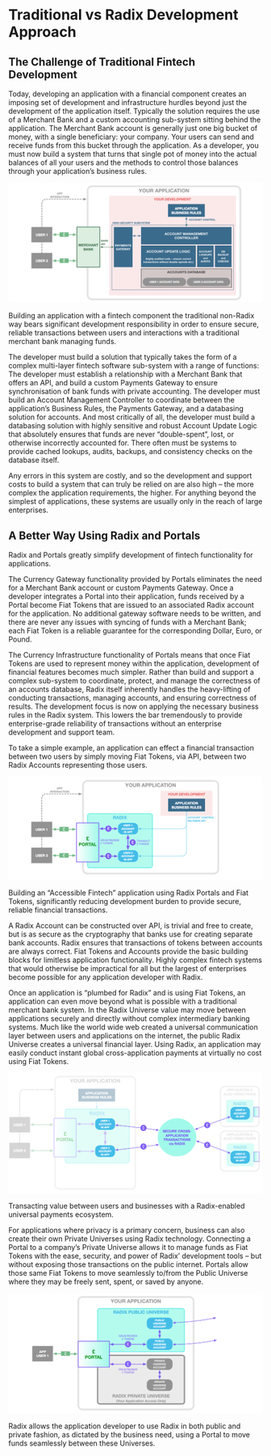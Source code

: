 # Traditional vs Radix Development Approach

## **The Challenge of Traditional Fintech Development**

Today, developing an application with a financial component creates an imposing set of development and infrastructure hurdles beyond just the development of the application itself. Typically the solution requires the use of a Merchant Bank and a custom accounting sub-system sitting behind the application. The Merchant Bank account is generally just one big bucket of money, with a single beneficiary: your company. Your users can send and receive funds from this bucket through the application. As a developer, you must now build a system that turns that single pot of money into the actual balances of all your users and the methods to control those balances through your application’s business rules.

![](../../../.gitbook/assets/screen-shot-2019-04-01-at-10.28.48-am.png)

Building an application with a fintech component the traditional non-Radix way bears significant development responsibility in order to ensure secure, reliable transactions between users and interactions with a traditional merchant bank managing funds.

The developer must build a solution that typically takes the form of a complex multi-layer fintech software sub-system with a range of functions: The developer must establish a relationship with a Merchant Bank that offers an API, and build a custom Payments Gateway to ensure synchronisation of bank funds with private accounting. The developer must build an Account Management Controller to coordinate between the application’s Business Rules, the Payments Gateway, and a databasing solution for accounts. And most critically of all, the developer must build a databasing solution with highly sensitive and robust Account Update Logic that absolutely ensures that funds are never “double-spent”, lost, or otherwise incorrectly accounted for. There often must be systems to provide cached lookups, audits, backups, and consistency checks on the database itself.

Any errors in this system are costly, and so the development and support costs to build a system that can truly be relied on are also high – the more complex the application requirements, the higher. For anything beyond the simplest of applications, these systems are usually only in the reach of large enterprises.

## **A Better Way Using Radix and Portals**

Radix and Portals greatly simplify development of fintech functionality for applications.

The Currency Gateway functionality provided by Portals eliminates the need for a Merchant Bank account or custom Payments Gateway. Once a developer integrates a Portal into their application, funds received by a Portal become Fiat Tokens that are issued to an associated Radix account for the application. No additional gateway software needs to be written, and there are never any issues with syncing of funds with a Merchant Bank; each Fiat Token is a reliable guarantee for the corresponding Dollar, Euro, or Pound.

The Currency Infrastructure functionality of Portals means that once Fiat Tokens are used to represent money within the application, development of financial features becomes much simpler. Rather than build and support a complex sub-system to coordinate, protect, and manage the correctness of an accounts database, Radix itself inherently handles the heavy-lifting of conducting transactions, managing accounts, and ensuring correctness of results. The development focus is now on applying the necessary business rules in the Radix system. This lowers the bar tremendously to provide enterprise-grade reliability of transactions without an enterprise development and support team.

To take a simple example, an application can effect a financial transaction between two users by simply moving Fiat Tokens, via API, between two Radix Accounts representing those users.

![](../../../.gitbook/assets/screen-shot-2019-04-01-at-10.30.05-am.png)

Building an “Accessible Fintech” application using Radix Portals and Fiat Tokens, significantly reducing development burden to provide secure, reliable financial transactions.

A Radix Account can be constructed over API, is trivial and free to create, but is as secure as the cryptography that banks use for creating separate bank accounts. Radix ensures that transactions of tokens between accounts are always correct. Fiat Tokens and Accounts provide the basic building blocks for limitless application functionality. Highly complex fintech systems that would otherwise be impractical for all but the largest of enterprises become possible for any application developer with Radix.

Once an application is “plumbed for Radix” and is using Fiat Tokens, an application can even move beyond what is possible with a traditional merchant bank system. In the Radix Universe value may move between applications securely and directly without complex intermediary banking systems. Much like the world wide web created a universal communication layer between users and applications on the internet, the public Radix Universe creates a universal financial layer. Using Radix, an application may easily conduct instant global cross-application payments at virtually no cost using Fiat Tokens.

![](../../../.gitbook/assets/screen-shot-2019-04-01-at-10.30.38-am.png)

Transacting value between users and businesses with a Radix-enabled universal payments ecosystem.

For applications where privacy is a primary concern, business can also create their own Private Universes using Radix technology. Connecting a Portal to a company’s Private Universe allows it to manage funds as Fiat Tokens with the ease, security, and power of Radix’ development tools – but without exposing those transactions on the public internet. Portals allow those same Fiat Tokens to move seamlessly to/from the Public Universe where they may be freely sent, spent, or saved by anyone.

![](../../../.gitbook/assets/screen-shot-2019-04-01-at-10.31.09-am.png)

Radix allows the application developer to use Radix in both public and private fashion, as dictated by the business need, using a Portal to move funds seamlessly between these Universes.  


